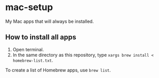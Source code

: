 # mac-setup
My Mac apps that will always be installed.

## How to install all apps
1. Open terminal.
2. In the same directory as this repository, type `xargs brew install < homebrew-list.txt`.

To create a list of Homebrew apps, use `brew list`.
